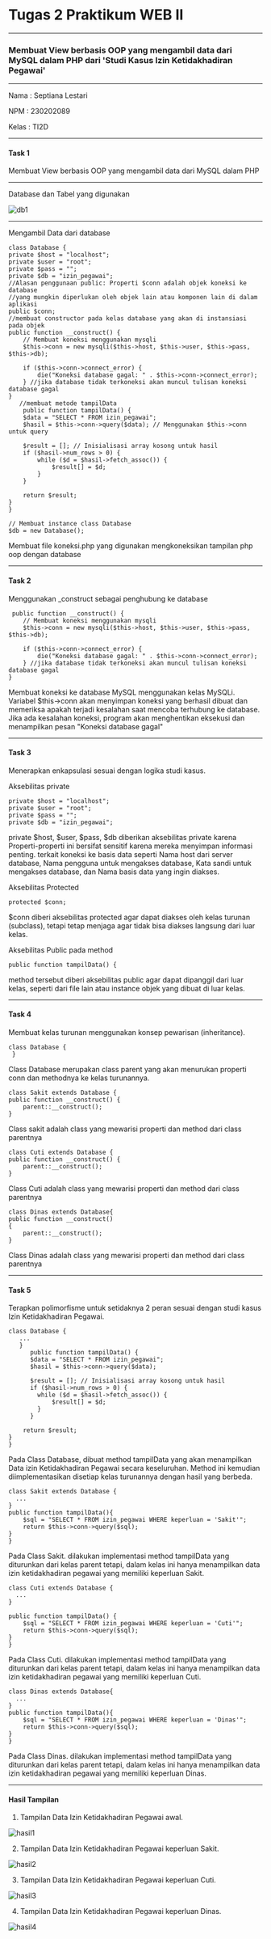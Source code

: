 # Tugas 2 Praktikum WEB II
<hr>
<h3>Membuat View berbasis OOP yang mengambil data dari MySQL dalam PHP dari 'Studi Kasus Izin Ketidakhadiran Pegawai'</h3>
<hr>
Nama : Septiana Lestari

NPM : 230202089

Kelas : TI2D
<hr>
<h4>Task 1</h4>

Membuat View berbasis OOP yang mengambil data dari MySQL dalam PHP

<hr>
Database dan Tabel yang digunakan

![db1](https://github.com/user-attachments/assets/ec6339dc-72ef-4cbf-8d0e-401447b17b78)

<hr>
Mengambil Data dari database

    class Database {
    private $host = "localhost";
    private $user = "root";
    private $pass = "";
    private $db = "izin_pegawai";
    //Alasan penggunaan public: Properti $conn adalah objek koneksi ke database
    //yang mungkin diperlukan oleh objek lain atau komponen lain di dalam aplikasi
    public $conn;
    //membuat constructor pada kelas database yang akan di instansiasi pada objek
    public function __construct() {
        // Membuat koneksi menggunakan mysqli
        $this->conn = new mysqli($this->host, $this->user, $this->pass, $this->db);
        
        if ($this->conn->connect_error) {
            die("Koneksi database gagal: " . $this->conn->connect_error);
        } //jika database tidak terkoneksi akan muncul tulisan koneksi database gagal
    }
       //membuat metode tampilData
        public function tampilData() {
        $data = "SELECT * FROM izin_pegawai";
        $hasil = $this->conn->query($data); // Menggunakan $this->conn untuk query
 
        $result = []; // Inisialisasi array kosong untuk hasil
        if ($hasil->num_rows > 0) {
            while ($d = $hasil->fetch_assoc()) { 
                $result[] = $d;
            }
        }
 
        return $result;
    }
    }

    // Membuat instance class Database
    $db = new Database();


Membuat file koneksi.php yang digunakan mengkoneksikan tampilan php oop dengan database
    <hr>
    <h4>Task 2</h4>

Menggunakan _construct sebagai penghubung ke database

     public function __construct() {
        // Membuat koneksi menggunakan mysqli
        $this->conn = new mysqli($this->host, $this->user, $this->pass, $this->db);
        
        if ($this->conn->connect_error) {
            die("Koneksi database gagal: " . $this->conn->connect_error);
        } //jika database tidak terkoneksi akan muncul tulisan koneksi database gagal
    }
Membuat koneksi ke database MySQL menggunakan kelas MySQLi. Variabel $this->conn akan menyimpan koneksi yang berhasil dibuat dan memeriksa apakah terjadi kesalahan saat mencoba terhubung ke database. Jika ada kesalahan koneksi, program akan menghentikan eksekusi dan menampilkan pesan "Koneksi database gagal"
<hr>
<h4>Task 3</h4>

Menerapkan enkapsulasi sesuai dengan logika studi kasus.

Aksebilitas private

    private $host = "localhost";
    private $user = "root";
    private $pass = "";
    private $db = "izin_pegawai";
private $host, $user, $pass, $db diberikan aksebilitas private karena Properti-properti ini bersifat sensitif karena mereka menyimpan informasi penting. terkait koneksi ke basis data seperti Nama host dari server database, Nama pengguna untuk mengakses database, Kata sandi untuk mengakses database, dan Nama basis data yang ingin diakses.

Aksebilitas Protected

    protected $conn;

$conn diberi aksebilitas protected agar dapat diakses oleh kelas turunan (subclass), tetapi tetap menjaga agar tidak bisa diakses langsung dari luar kelas.

Aksebilitas Public pada method

    public function tampilData() {

method tersebut diberi aksebilitas public agar dapat dipanggil dari luar kelas, seperti dari file lain atau instance objek yang dibuat di luar kelas.
<hr>
<h4>Task 4</h4>

Membuat kelas turunan menggunakan konsep pewarisan (inheritance).

    class Database {
     }
     
Class Database merupakan class parent yang akan menurukan properti conn dan methodnya ke kelas turunannya.

    class Sakit extends Database {
    public function __construct() {
        parent::__construct();
    }

Class sakit adalah class yang mewarisi properti dan method dari class parentnya

    class Cuti extends Database {
    public function __construct() {
        parent::__construct();
    }
Class Cuti adalah class yang mewarisi properti dan method dari class parentnya

    class Dinas extends Database{
    public function __construct()
    {
        parent::__construct();
    }
Class Dinas adalah class yang mewarisi properti dan method dari class parentnya
<hr>
<h4>Task 5</h4>

Terapkan polimorfisme untuk setidaknya 2 peran sesuai dengan studi kasus Izin Ketidakhadiran Pegawai.


    class Database {
       ...
       }
          public function tampilData() {
          $data = "SELECT * FROM izin_pegawai";
          $hasil = $this->conn->query($data);
 
          $result = []; // Inisialisasi array kosong untuk hasil
          if ($hasil->num_rows > 0) {
            while ($d = $hasil->fetch_assoc()) { 
                $result[] = $d;
            }
          }
 
        return $result;
    }
    }

Pada Class Database, dibuat method tampilData yang akan menampilkan Data izin Ketidakhadiran Pegawai secara keseluruhan. Method ini kemudian diimplementasikan disetiap kelas turunannya dengan hasil yang berbeda.

    class Sakit extends Database {
      ...
    }
    public function tampilData(){
        $sql = "SELECT * FROM izin_pegawai WHERE keperluan = 'Sakit'";
        return $this->conn->query($sql);
    }
    }

Pada Class Sakit. dilakukan implementasi method tampilData yang diturunkan dari kelas parent tetapi, dalam kelas ini hanya menampilkan data izin ketidakhadiran pegawai yang memiliki keperluan Sakit.

    class Cuti extends Database {
      ...
    }

    public function tampilData() {
        $sql = "SELECT * FROM izin_pegawai WHERE keperluan = 'Cuti'";
        return $this->conn->query($sql);
    }
    }

Pada Class Cuti. dilakukan implementasi method tampilData yang diturunkan dari kelas parent tetapi, dalam kelas ini hanya menampilkan data izin ketidakhadiran pegawai yang memiliki keperluan Cuti.

    class Dinas extends Database{
      ...
    }
    public function tampilData(){
        $sql = "SELECT * FROM izin_pegawai WHERE keperluan = 'Dinas'";
        return $this->conn->query($sql);
    }
    }

Pada Class Dinas. dilakukan implementasi method tampilData yang diturunkan dari kelas parent tetapi, dalam kelas ini hanya menampilkan data izin ketidakhadiran pegawai yang memiliki keperluan Dinas.

<hr>
<h4>Hasil Tampilan</h4>

1. Tampilan Data Izin Ketidakhadiran Pegawai awal.

![hasil1](https://github.com/user-attachments/assets/2cfa5ca3-dba4-4866-85d9-a26c74a5bb4b)


2. Tampilan Data Izin Ketidakhadiran Pegawai keperluan Sakit.

![hasil2](https://github.com/user-attachments/assets/e2180060-3216-4a69-801c-28621d377dd6)

3. Tampilan Data Izin Ketidakhadiran Pegawai keperluan Cuti.

![hasil3](https://github.com/user-attachments/assets/e374ae2f-796d-4f7c-8abd-0c49d3f32572)

4. Tampilan Data Izin Ketidakhadiran Pegawai keperluan Dinas.

![hasil4](https://github.com/user-attachments/assets/1ee09ff1-b67c-40c6-a2c6-8379e75c4812)
